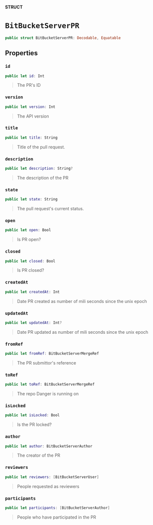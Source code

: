 **STRUCT**

# `BitBucketServerPR`

```swift
public struct BitBucketServerPR: Decodable, Equatable
```

## Properties
### `id`

```swift
public let id: Int
```

> The PR's ID

### `version`

```swift
public let version: Int
```

> The API version

### `title`

```swift
public let title: String
```

> Title of the pull request.

### `description`

```swift
public let description: String?
```

> The description of the PR

### `state`

```swift
public let state: String
```

> The pull request's current status.

### `open`

```swift
public let open: Bool
```

> Is PR open?

### `closed`

```swift
public let closed: Bool
```

> Is PR closed?

### `createdAt`

```swift
public let createdAt: Int
```

> Date PR created as number of mili seconds since the unix epoch

### `updatedAt`

```swift
public let updatedAt: Int?
```

> Date PR updated as number of mili seconds since the unix epoch

### `fromRef`

```swift
public let fromRef: BitBucketServerMergeRef
```

> The PR submittor's reference

### `toRef`

```swift
public let toRef: BitBucketServerMergeRef
```

> The repo Danger is running on

### `isLocked`

```swift
public let isLocked: Bool
```

> Is the PR locked?

### `author`

```swift
public let author: BitBucketServerAuthor
```

> The creator of the PR

### `reviewers`

```swift
public let reviewers: [BitBucketServerUser]
```

> People requested as reviewers

### `participants`

```swift
public let participants: [BitBucketServerAuthor]
```

> People who have participated in the PR
